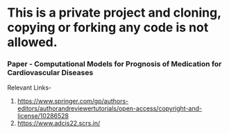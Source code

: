 # This is a private project and cloning, copying or forking any code is not allowed.
### Paper - Computational Models for Prognosis of Medication for Cardiovascular Diseases

Relevant Links-
1. https://www.springer.com/gp/authors-editors/authorandreviewertutorials/open-access/copyright-and-license/10286528
2. https://www.adcis22.scrs.in/
